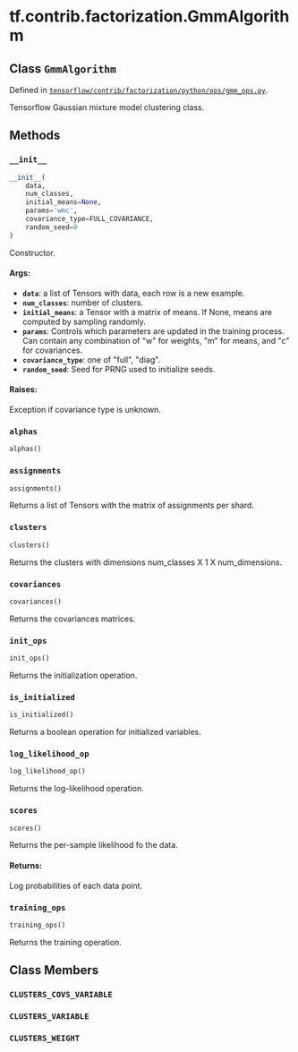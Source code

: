 <div itemscope itemtype="http://developers.google.com/ReferenceObject">
<meta itemprop="name" content="tf.contrib.factorization.GmmAlgorithm" />
<meta itemprop="property" content="__init__"/>
<meta itemprop="property" content="alphas"/>
<meta itemprop="property" content="assignments"/>
<meta itemprop="property" content="clusters"/>
<meta itemprop="property" content="covariances"/>
<meta itemprop="property" content="init_ops"/>
<meta itemprop="property" content="is_initialized"/>
<meta itemprop="property" content="log_likelihood_op"/>
<meta itemprop="property" content="scores"/>
<meta itemprop="property" content="training_ops"/>
<meta itemprop="property" content="CLUSTERS_COVS_VARIABLE"/>
<meta itemprop="property" content="CLUSTERS_VARIABLE"/>
<meta itemprop="property" content="CLUSTERS_WEIGHT"/>
</div>

# tf.contrib.factorization.GmmAlgorithm

## Class `GmmAlgorithm`





Defined in [`tensorflow/contrib/factorization/python/ops/gmm_ops.py`](https://www.tensorflow.org/code/tensorflow/contrib/factorization/python/ops/gmm_ops.py).

Tensorflow Gaussian mixture model clustering class.

## Methods

<h3 id="__init__"><code>__init__</code></h3>

``` python
__init__(
    data,
    num_classes,
    initial_means=None,
    params='wmc',
    covariance_type=FULL_COVARIANCE,
    random_seed=0
)
```

Constructor.

#### Args:

* <b>`data`</b>: a list of Tensors with data, each row is a new example.
* <b>`num_classes`</b>: number of clusters.
* <b>`initial_means`</b>: a Tensor with a matrix of means. If None, means are
    computed by sampling randomly.
* <b>`params`</b>: Controls which parameters are updated in the training
    process. Can contain any combination of "w" for weights, "m" for
    means, and "c" for covariances.
* <b>`covariance_type`</b>: one of "full", "diag".
* <b>`random_seed`</b>: Seed for PRNG used to initialize seeds.


#### Raises:

Exception if covariance type is unknown.

<h3 id="alphas"><code>alphas</code></h3>

``` python
alphas()
```



<h3 id="assignments"><code>assignments</code></h3>

``` python
assignments()
```

Returns a list of Tensors with the matrix of assignments per shard.

<h3 id="clusters"><code>clusters</code></h3>

``` python
clusters()
```

Returns the clusters with dimensions num_classes X 1 X num_dimensions.

<h3 id="covariances"><code>covariances</code></h3>

``` python
covariances()
```

Returns the covariances matrices.

<h3 id="init_ops"><code>init_ops</code></h3>

``` python
init_ops()
```

Returns the initialization operation.

<h3 id="is_initialized"><code>is_initialized</code></h3>

``` python
is_initialized()
```

Returns a boolean operation for initialized variables.

<h3 id="log_likelihood_op"><code>log_likelihood_op</code></h3>

``` python
log_likelihood_op()
```

Returns the log-likelihood operation.

<h3 id="scores"><code>scores</code></h3>

``` python
scores()
```

Returns the per-sample likelihood fo the data.

#### Returns:

Log probabilities of each data point.

<h3 id="training_ops"><code>training_ops</code></h3>

``` python
training_ops()
```

Returns the training operation.



## Class Members

<h3 id="CLUSTERS_COVS_VARIABLE"><code>CLUSTERS_COVS_VARIABLE</code></h3>

<h3 id="CLUSTERS_VARIABLE"><code>CLUSTERS_VARIABLE</code></h3>

<h3 id="CLUSTERS_WEIGHT"><code>CLUSTERS_WEIGHT</code></h3>

